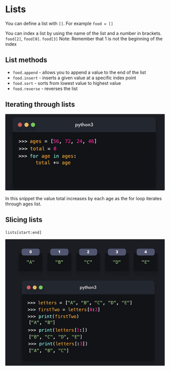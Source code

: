 # Lists

You can define a list with `[]`. For example `food = []`


You can index a list by using the name of the list and a number in brackets. `food[2]`, `food[0]`. `food[3]`
Note: Remember that 1 is not the beginning of the index


## List methods

- `food.append` - allows you to append a value to the end of the list
- `food.insert` - inserts a given value at a specific index point
- `food.sort` - sorts from lowest value to highest value
- `food.reverse` - reverses the list

## Iterating through lists

![Alt text](image.png)

In this snippet the value total increases by each age as the for loop iterates through ages list.


## Slicing lists

`lists[start:end]`

![Alt text](image-2.png)


